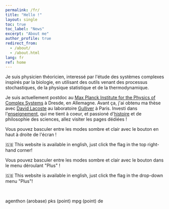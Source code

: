 ```yaml
---
permalink: /fr/
title: "Hello !"
layout: single
toc: true
toc_label: "News"
excerpt: "About me"
author_profile: true
redirect_from: 
  - /about/
  - /about.html
lang: fr
ref: home
---
```



Je suis physicien théoricien, interessé par l'étude des systèmes complexes inspirés par la biologie, en utilisant des outils venant des processus stochastiques, de la physique statistique et de la thermodynamique.

Je suis actuellement postdoc au <a href="https://www.pks.mpg.de/">Max Planck Institute for the Physics of Complex Systems</a> à Dresde, en Allemagne. Avant ça, j'ai obtenu ma thèse avec [David Lacoste](https://www.pct.espci.fr/~david/) au laboratoire [Gulliver](https://www.gulliver.espci.fr/?-home-&lang=fr) à Paris. Investi dans l'[enseignement](/fr/teaching/), qui me tient à coeur, et passioné d'[histoire](/fr/history/) et de philosophie des sciences, allez visiter les pages dédiées !


<div class="small-hidden">
<i class="fas fa-lightbulb" aria-hidden="true"></i>  Vous pouvez basculer entre les modes sombre et clair avec le bouton en haut à droite de l'écran ! 

<br/>

🇬🇧  This website is available in english, just click the flag in the top right-hand corner!
</div>

<div class="large-hidden">
<i class="fas fa-lightbulb" aria-hidden="true"></i>  Vous pouvez basculer entre les modes sombre et clair avec le bouton dans le menu déroulant "Plus" ! 

<br/>

🇬🇧  This website is available in english, just click the flag in the drop-down menu "Plus"!
</div>

<br/>

<i class="fas fa-fw fa-envelope" aria-hidden="true"></i>  agenthon (arobase) pks (point) mpg (point) de

